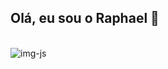 ## Olá, eu sou o Raphael 👋

<div style="display: inline_block"><br>
   <img align="center" alt="img-js" heigth="30 width="40" src="https://cdn.jsdelivr.net/gh/devicons/devicon@latest/icons/javascript/javascript-original.svg" />
</div>
